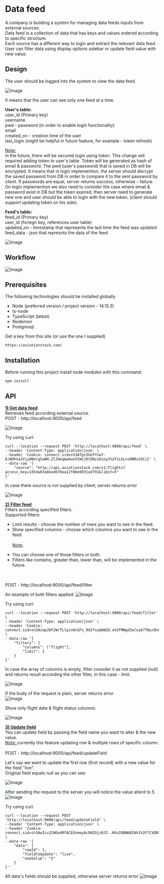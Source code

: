 # Data feed

A company is building a system for managing data feeds inputs from external sources. <br>
Data feed is a collection of data that has keys and values ordered according to specific
structure. <br>
Each source has a different way to login and extract the relevant data feed. <br>
User can filter data using display options sidebar or update field value with new value.

## Design

The user should be logged into the system to view the data feed.

![Image](https://res.cloudinary.com/dtwqtpteb/image/upload/v1665940886/wg7sdygutef3ivwoixwo.png
)

It means that the user can see only one feed at a time. <br>

<b> User's table: </b> <br>
user_id (Primary key) <br>
username <br>
pwd - password (in order to enable login functionality) <br>
email <br>
created_on - creation time of the user <br>
last_login (might be helpful in future feature, for example - token refresh) <br>

<ins> Note: </ins> <br>
in the future, there will be secured login using token. This change will required adding token to user's table. Token will be generated as hash of email & password. The pwd (user's password) that is saved in DB will be encrypted. It means that in login implemention, the server should decrypt the saved password from DB in order to compare it to the sent password by client. If passwords are equal, server returns success, otherwise - failure. On login implemention we also need to consider the case where email & password exist in DB but the token expired, then server need to generate new one and user should be able to login with the new token. (client should support updating token on his side).

<b> Feed's table: </b> <br>
feed_id (Primary key) <br>
user_id (foriegn key, references user table) <br>
updated_on - timestamp that represents the last time the feed was updated <br>
feed_data - json that represnts the data of the feed <br>


![Image](https://res.cloudinary.com/dtwqtpteb/image/upload/v1665940985/asyjte1jsybiicre2g3l.png
)

## Workflow

![Image](https://res.cloudinary.com/dtwqtpteb/image/upload/v1665956676/rflld9m2vbtdqknlhsrb.jpg
)

## Prerequisites
The following technologies should be installed globally
* Node (preferred version / project version - 14.15.3)
* ts-node
* TypeScript (latest)
* Nodemon 
* Postgresql 


Get a key from this site (or use the one I supplied)
```
https://aviationstack.com/
```

## Installation

Before running this project install node modules with this command:

```
npm install
```



## API
<ins><b>1) Get data feed </ins></b> <br>
Retrieves feed according external source.<br>
POST - http://localhost:9000/api/feed

![Image](https://res.cloudinary.com/dtwqtpteb/image/upload/v1665951016/mdz2ihw6ikngfwyw4ylf.png
)

Try using curl:

```
curl --location --request POST 'http://localhost:9000/api/feed' \
--header 'Content-Type: application/json' \
--header 'Cookie: connect.sid=s%3ATgv3GUfYzw7-EcNOhnaJVjy8NVcg5aWH.ZlJHeqmwkwnVIWzj0tENzz61oy2%2FiLbLnv0NRvC6CiI' \
--data-raw '{
    "source": "http://api.aviationstack.com/v1/flights?access_key=1d5da03a0ead670aa12f88e6031ad791&limit=5"
}'
```

In case there source is not supplied by client, server returns error

![Image](https://res.cloudinary.com/dtwqtpteb/image/upload/v1665951480/cp5dzszhrxd9mwsi9dgs.png
)

<ins><b>2) Filter feed </ins></b> <br>
Filters according specified filters.<br>
Supported filters: <br>
- Limit results - choose the number of rows you want to see in the feed. <br>
- Show specified columns - choose which columns you want to see in the feed <br> <br>
<ins> Note:</ins> 
* You can choose one of those filters or both. <br>
* Filters like contains, greater than, lower than, will be implemented in the future.

<br> <br>
POST - http://localhost:9000/api/feed/filter <br>

An example of both filters applied:
![Image](https://res.cloudinary.com/dtwqtpteb/image/upload/v1665952095/jlhyxpytrgz4cyedzrnh.png
)

Try using curl:

```
curl --location --request POST 'http://localhost:9000/api/feed/filter' \
--header 'Content-Type: application/json' \
--header 'Cookie: connect.sid=s%3AcwpJbF2WrTLlpin0cGFs_9d2fsyQAW2D.a%2FMWgd3wloyb7TWyrBnCSEkhwroRWd1bQbJ4dR2hUcM' \
--data-raw '{
    "filters": {
        "columns": ["flight"],
        "limit": 1
    }
}'
```

In case the array of columns is empty, filter consider it as not supplied (null) and returns result according the other filter, in this case - limit.

![Image](https://res.cloudinary.com/dtwqtpteb/image/upload/v1665952367/hogscsbevd11prjbbc1e.png
)

If the body of the request is plain, server returns error <br>
![Image](https://res.cloudinary.com/dtwqtpteb/image/upload/v1665952625/ry3xoabyj25j7jzanw4s.png
)

Show only flight date & flight status columns:

![Image](https://res.cloudinary.com/dtwqtpteb/image/upload/v1665952958/y7yt4olnkf75bforw3k9.png
)

<ins><b>3) Update field </ins></b> <br>
You can update field by passing the field name you want to alter & the new value. <br>
<ins> Note: </ins> currently this feature updating row & multiple rows of specific column. <br> <br>
POST - http://localhost:9000/api/feed/updateField <br>

Let's say we want to update the first row (first record) with a new value for the field "live". <br>
Original field equals null as you can see: <br>

![Image](https://res.cloudinary.com/dtwqtpteb/image/upload/v1665963184/bftz3y8ro86dsy2uqlnx.png
)

After sending the request to the server you will notice the value alterd to 5.
![Image](https://res.cloudinary.com/dtwqtpteb/image/upload/v1665963225/bbxeqsfr7m7wkv1vh3cy.png
)

Try using curl:

```
curl --location --request POST 'http://localhost:9000/api/feed/updateField' \
--header 'Content-Type: application/json' \
--header 'Cookie: connect.sid=s%3AwIcv2CWOo4MfACEOzmeyAcOHIOjz0JI-.NVuIKBNKBIAh1%2F7CVQD9d4khNV6pFOqZBSlfCdJGGK0' \
--data-raw '{
    "data": {
        "rowId": 1,
        "fieldToUpdate": "live",
        "newValue": "5"
    }
}''
```


All data's fields should be supplied, otherwise server returns error
![Image](https://res.cloudinary.com/dtwqtpteb/image/upload/v1665963344/l8eezirjrzrpuxhtxfrx.png
)
